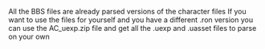 All the BBS files are already parsed versions of the character files
If you want to use the files for yourself and you have a different .ron version you can use the AC_uexp.zip file and get all the .uexp and .uasset files to parse on your own
